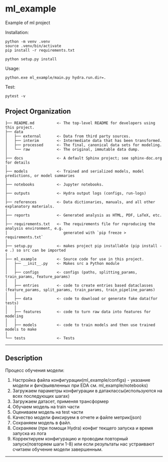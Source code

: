 ml_example
==============================

Example of ml project 

Installation: 
~~~
python -m venv .venv
source .venv/bin/activate
pip install -r requirements.txt

python setup.py install
~~~
Usage:
~~~
python.exe ml_example/main.py hydra.run.dir=.
~~~

Test:
~~~
pytest -v
~~~

Project Organization
------------
  
    ├── README.md          <- The top-level README for developers using this project.
    ├── data
    │   ├── external       <- Data from third party sources.
    │   ├── interim        <- Intermediate data that has been transformed.
    │   ├── processed      <- The final, canonical data sets for modeling.
    │   └── raw            <- The original, immutable data dump.
    │
    ├── docs               <- A default Sphinx project; see sphinx-doc.org for details
    │
    ├── models             <- Trained and serialized models, model predictions, or model summaries
    │
    ├── notebooks          <- Jupyter notebooks. 
    │
    ├── outputs            <- Hydra output logs (configs, run-logs)
    │
    ├── references         <- Data dictionaries, manuals, and all other explanatory materials.
    │
    ├── reports            <- Generated analysis as HTML, PDF, LaTeX, etc.
    │
    ├── requirements.txt   <- The requirements file for reproducing the analysis environment, e.g.
    │                         generated with `pip freeze > requirements.txt`
    │
    ├── setup.py           <- makes project pip installable (pip install -e .) so src can be imported
    |
    ├── ml_example         <- Source code for use in this project.
    │   ├── __init__.py    <- Makes src a Python module
    │   │
    │   ├── configs        <- configs (paths, splitting_params, train_params, feature_params)
    │   │
    │   ├── entries        <- code to create entries based dataclasses (feature_params, split_params, train_params, train_pipeline_params)
    │   │
    │   ├── data           <- code to download or generate fake data(for tests)
    │   │
    │   ├── features       <- code to turn raw data into features for modeling
    │   │
    │   ├── models         <- code to train models and then use trained models to make
    │   
    └── tests              <- Tests 

--------

Description
--------
Процесс обучения модели:
1. Настройка файла конфигурации(ml_example/configs) - указание модели и фич(выявленных при EDA см. ml_example/notebooks)
2. Загружаем параметры конфигурации в датаклассы(используются на всех последующих шагах)
3. Загружаем датасет, применяя трансформер
4. Обучаем модель на train части
5. Оцениваем модель на test части
6. Качество модели фиксируем в отчете и файле метрик(json)
7. Сохраняем модель в файл.
8. Сохраняем (при помощи Hydra) конфиг текщего запуска и время запуска из лога
9. Корректируем конфигурацию и проводим повторный запуск(повторяем шаги 1-8) 
или если результаты нас устраивают считаем обучение модели завершенным.
--------
